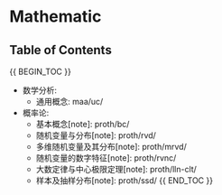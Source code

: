 # Mathematic

## Table of Contents

{{ BEGIN_TOC }}
- 数学分析:
  - 通用概念: maa/uc/
- 概率论:
  - 基本概念[note]: proth/bc/
  - 随机变量与分布[note]: proth/rvd/
  - 多维随机变量及其分布[note]: proth/mrvd/
  - 随机变量的数字特征[note]: proth/rvnc/
  - 大数定律与中心极限定理[note]: proth/lln-clt/
  - 样本及抽样分布[note]: proth/ssd/
{{ END_TOC }}
